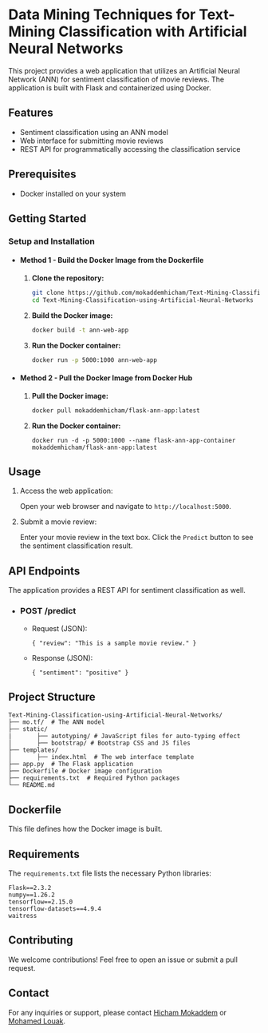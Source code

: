 # Data Mining Techniques for Text-Mining Classification with Artificial Neural Networks

This project provides a web application that utilizes an Artificial Neural Network (ANN) for sentiment classification of movie reviews. The application is built with Flask and containerized using Docker.

## Features

- Sentiment classification using an ANN model
- Web interface for submitting movie reviews
- REST API for programmatically accessing the classification service

## Prerequisites

- Docker installed on your system

## Getting Started

### Setup and Installation 

- #### Method 1 - Build the Docker Image from the Dockerfile

  1. **Clone the repository:**
     ```bash
     git clone https://github.com/mokaddemhicham/Text-Mining-Classification-using-Artificial-Neural-Networks.git
     cd Text-Mining-Classification-using-Artificial-Neural-Networks
     ```

  2. **Build the Docker image:**

     ```bash
     docker build -t ann-web-app 
      ```
  3. **Run the Docker container:**

     ```bash
     docker run -p 5000:1000 ann-web-app
     ```
- #### Method 2 - Pull the Docker Image from Docker Hub
    
  1. **Pull the Docker image:**
    
        ```bash
        docker pull mokaddemhicham/flask-ann-app:latest
        ```
    
  2. **Run the Docker container:**
        ```
     docker run -d -p 5000:1000 --name flask-ann-app-container mokaddemhicham/flask-ann-app:latest

## Usage

1. Access the web application:

    Open your web browser and navigate to `http://localhost:5000`.

2. Submit a movie review:

   Enter your movie review in the text box.
      Click the `Predict` button to see the sentiment classification result.

## API Endpoints

The application provides a REST API for sentiment classification as well.

- ### POST /predict

    - Request (JSON):
        ```
        { "review": "This is a sample movie review." }

    - Response (JSON):
        ```
        { "sentiment": "positive" }

## Project Structure

    Text-Mining-Classification-using-Artificial-Neural-Networks/
    ├── mo.tf/  # The ANN model
    ├── static/
    |       ├── autotyping/ # JavaScript files for auto-typing effect
    │       ├── bootstrap/ # Bootstrap CSS and JS files
    ├── templates/
    │       ├── index.html  # The web interface template
    ├── app.py  # The Flask application
    ├── Dockerfile # Docker image configuration
    ├── requirements.txt  # Required Python packages
    └── README.md

## Dockerfile

This file defines how the Docker image is built.

## Requirements

The `requirements.txt` file lists the necessary Python libraries:
```
Flask==2.3.2
numpy==1.26.2
tensorflow==2.15.0
tensorflow-datasets==4.9.4
waitress
```

## Contributing
We welcome contributions! Feel free to open an issue or submit a pull request.

## Contact

For any inquiries or support, please contact [Hicham Mokaddem](https://www.linkedin.com/in/mokaddemhicham) or [Mohamed Louak](https://www.linkedin.com/in/louakmohamed).